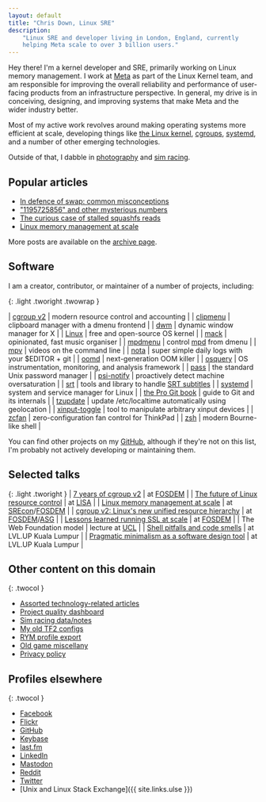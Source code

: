 ```yaml
---
layout: default
title: "Chris Down, Linux SRE"
description:
    "Linux SRE and developer living in London, England, currently
    helping Meta scale to over 3 billion users."
---
```


Hey there! I'm a kernel developer and SRE, primarily working on Linux memory
management. I work at [Meta](https://meta.com) as part of the Linux Kernel
team, and am responsible for improving the overall reliability and performance
of user-facing products from an infrastructure perspective. In general, my
drive is in conceiving, designing, and improving systems that make Meta and the
wider industry better.

Most of my active work revolves around making operating systems more efficient
at scale, developing things like [the Linux
kernel](https://github.com/torvalds/linux/commits?author=cdown),
[cgroups](https://www.youtube.com/watch?v=ikZ8_mRotT4),
[systemd](https://github.com/systemd/systemd), and a number of other emerging
technologies.

Outside of that, I dabble in
[photography](https://www.flickr.com/photos/chrisdown/albums/72157711447135721?layout=justified)
and [sim racing](/racing.html).

## Popular articles

- [In defence of swap: common misconceptions](/2018/01/02/in-defence-of-swap.html)
- ["1195725856" and other mysterious numbers](/2020/01/13/1195725856-and-friends-the-origins-of-mysterious-numbers.html)
- [The curious case of stalled squashfs reads](/2018/04/17/kernel-adventures-the-curious-case-of-squashfs-stalls.html)
- [Linux memory management at scale](/2019/07/18/linux-memory-management-at-scale.html)

More posts are available on the [archive page](/archive.html).

## Software

I am a creator, contributor, or maintainer of a number of projects, including:

{: .light .tworight .twowrap }

| [cgroup v2](https://www.youtube.com/watch?v=ikZ8_mRotT4) | modern resource control and accounting |
| [clipmenu](https://github.com/cdown/clipmenu) | clipboard manager with a dmenu frontend |
| [dwm](https://dwm.suckless.org/) | dynamic window manager for X |
| [Linux](https://github.com/torvalds/linux/commits?author=cdown) | free and open-source OS kernel |
| [mack](https://github.com/cdown/mack) | opinionated, fast music organiser |
| [mpdmenu](https://github.com/cdown/mpdmenu) | control [mpd][] from dmenu |
| [mpv](https://github.com/mpv-player/mpv) | videos on the command line |
| [nota](https://github.com/cdown/nota) | super simple daily logs with your $EDITOR + git |
| [oomd](https://github.com/facebookincubator/oomd) | next-generation OOM killer |
| [osquery](https://github.com/facebook/osquery) | OS instrumentation, monitoring, and analysis framework |
| [pass](https://www.passwordstore.org/) | the standard Unix password manager |
| [psi-notify](https://github.com/cdown/psi-notify) | proactively detect machine oversaturation |
| [srt](https://github.com/cdown/srt) | tools and library to handle [SRT subtitles][] |
| [systemd](https://github.com/systemd/systemd) | system and service manager for Linux |
| [the Pro Git book](https://git-scm.com/book/en/v2) | guide to Git and its internals |
| [tzupdate](https://github.com/cdown/tzupdate) | update /etc/localtime automatically using geolocation |
| [xinput-toggle](https://github.com/cdown/xinput-toggle) | tool to manipulate arbitrary xinput devices |
| [zcfan](https://github.com/cdown/zcfan) | zero-configuration fan control for ThinkPad |
| [zsh](https://www.zsh.org/) | modern Bourne-like shell |

You can find other projects on my [GitHub][], although if they're not on this
list, I'm probably not actively developing or maintaining them.

## Selected talks

{: .light .tworight }
| [7 years of cgroup v2](https://www.youtube.com/watch?v=LX6fMlIYZcg) | at [FOSDEM](https://fosdem.org/2023/schedule/event/container_cgroup_v2/) |
| [The future of Linux resource control](https://www.youtube.com/watch?v=kPMZYoRxtmg) | at [LISA](https://www.usenix.org/conference/lisa21) |
| [Linux memory management at scale](/2019/07/18/linux-memory-management-at-scale.html) | at [SREcon](https://www.usenix.org/conference/srecon19asia/presentation/down)/[FOSDEM](https://fosdem.org/2020/schedule/event/containers_memory_management/) |
| [cgroup v2: Linux's new unified resource hierarchy](https://www.youtube.com/watch?v=ikZ8_mRotT4) | at [FOSDEM](https://archive.fosdem.org/2017/schedule/event/cgroupv2/)/[ASG](https://twitter.com/ASGConf/status/922010850218725376) |
| [Lessons learned running SSL at scale](https://www.youtube.com/watch?v=9Ya8H-9Hrp4) | at [FOSDEM](https://archive.fosdem.org/2016/schedule/event/sslmanagement/) |
| The Web Foundation model | lecture at [UCL](https://www.ucl.ac.uk/) |
| [Shell pitfalls and code smells](https://slides.com/chrisdown/avoiding-bash-pitfalls-and-code-smells/fullscreen) | at LVL.UP Kuala Lumpur |
| [Pragmatic minimalism as a software design tool](https://slides.com/chrisdown/pragmaticminimalism/fullscreen) | at LVL.UP Kuala Lumpur |

## Other content on this domain

{: .twocol }
- [Assorted technology-related articles](/archive.html)
- [Project quality dashboard](/builds)
- [Sim racing data/notes](/racing.html)
- [My old TF2 configs](/tf2)
- [RYM profile export](/rym.html)
- [Old game miscellany](/oldgames.html)
- [Privacy policy](/privacy.html)

## Profiles elsewhere

{: .twocol }
- [Facebook][]
- [Flickr](https://www.flickr.com/photos/chrisdown/albums/72157711447135721)
- [GitHub][]
- [Keybase](https://keybase.io/cdown)
- [last.fm][]
- [LinkedIn](https://www.linkedin.com/in/chrisldown)
- <a rel="me" href="https://fosstodon.org/@cdown">Mastodon</a>
- [Reddit][]
- [Twitter][]
- [Unix and Linux Stack Exchange]({{ site.links.ulse }})


[SRT subtitles]: https://en.wikipedia.org/wiki/SubRip#SubRip_text_file_format
[mpd]: https://musicpd.org/
[Hanyu Pinyin]: https://en.wikipedia.org/wiki/Pinyin
[Arch User Repository]: https://aur.archlinux.org/
[GitHub]: https://github.com/cdown
[Travis CI]: https://travis-ci.org
[Facebook]: https://facebook.com/christopherdown
[Twitter]: https://twitter.com/unixchris
[last.fm]: https://last.fm/user/unixchris
[Reddit]: https://www.reddit.com/user/chrisdown/

<!-- Structured data for Google -->

<div itemscope="" itemtype="http://schema.org/Person">
<meta itemprop="gender" content="Male">
<meta itemprop="jobTitle" content="Production Engineer at Meta">
<meta itemprop="email" content="chris@chrisdown.name">
<meta itemprop="url" content="https://chrisdown.name">
<meta itemprop="image" content="https://chrisdown.name/images/hnr.jpg">
<meta itemprop="worksFor" content="Meta">
<meta itemprop="name" content="Chris Down">
<meta itemprop="description" content="Chris Down is a software developer, currently working as a Production Engineer/SRE at Meta. He works as part of the Linux Kernel team, responsible for kernel-related developments that improve the overall scalability, performance, and reliability of Meta’s user-facing products.">
</div>
